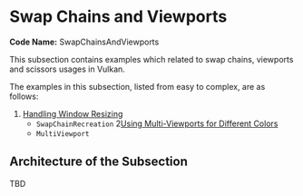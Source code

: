 # Swap Chains and Viewports

**Code Name:** SwapChainsAndViewports

This subsection contains examples which related to swap chains, viewports and scissors usages in Vulkan.

The examples in this subsection, listed from easy to complex, are as follows:

1. [Handling Window Resizing](/Examples/Fundamentals/SwapChainsAndViewports/SwapChainRecreation)
   - `SwapChainRecreation`
2[Using Multi-Viewports for Different Colors](/Examples/Fundamentals/SwapChainsAndViewports/MultiViewport)
   - `MultiViewport`

## Architecture of the Subsection

TBD